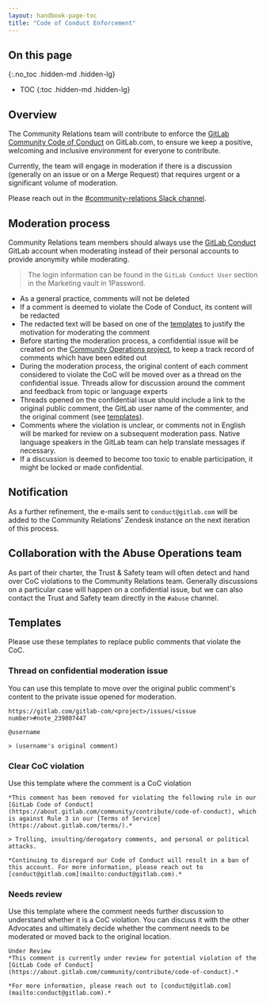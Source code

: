 ```yaml
---
layout: handbook-page-toc
title: "Code of Conduct Enforcement"
---
```


## On this page
{:.no_toc .hidden-md .hidden-lg}

- TOC
{:toc .hidden-md .hidden-lg}

## Overview

The Community Relations team will contribute to enforce the [GitLab Community Code of Conduct](https://about.gitlab.com/community/contribute/code-of-conduct) on GitLab.com, to ensure we keep a positive, welcoming and inclusive environment for everyone to contribute.

Currently, the team will engage in moderation if there is a discussion (generally on an issue or on a Merge Request) that requires urgent or a significant volume of moderation.

Please reach out in the [#community-relations Slack channel](https://gitlab.slack.com/archives/C0R04UMT9).

## Moderation process

Community Relations team members should always use the [GitLab Conduct](https://gitlab.com/gitlabconduct) GitLab account when moderating instead of their personal accounts to provide anonymity while moderating.

> The login information can be found in the `GitLab Conduct User` section in the Marketing vault in 1Password.

- As a general practice, comments will not be deleted
- If a comment is deemed to violate the Code of Conduct, its content will be redacted
- The redacted text will be based on one of the [templates](#templates) to justify the motivation for moderating the comment
- Before starting the moderation process, a confidential issue will be created on the [Community Operations project](https://gitlab.com/gitlab-com/marketing/community-relations/community-operations/community-operations/issues), to keep a track record of comments which have been edited out
- During the moderation process, the original content of each comment considered to violate the CoC will be moved over as a thread on the confidential issue. Threads allow for discussion around the comment and feedback from topic or language experts
- Threads opened on the confidential issue should include a link to the original public comment, the GitLab user name of the commenter, and the original comment (see [templates](#templates)).
- Comments where the violation is unclear, or comments not in English will be marked for review on a subsequent moderation pass. Native language speakers in the GitLab team can help translate messages if necessary.
- If a discussion is deemed to become too toxic to enable participation, it might be locked or made confidential.

## Notification

As a further refinement, the e-mails sent to `conduct@gitlab.com` will be added to the Community Relations' Zendesk instance on the next iteration of this process. 

## Collaboration with the Abuse Operations team

As part of their charter, the Trust & Safety team will often detect and hand over CoC violations to the Community Relations team. Generally discussions on a particular case will happen on a confidential issue, but we can also contact the Trust and Safety team directly in the `#abuse` channel.

## Templates

Please use these templates to replace public comments that violate the CoC.

### Thread on confidential moderation issue

You can use this template to move over the original public comment's content to the private issue opened for moderation.

```
https://gitlab.com/gitlab-com/<project>/issues/<issue number>#note_239807447

@username

> (username's original comment)
```

### Clear CoC violation

Use this template where the comment is a CoC violation

```
*This comment has been removed for violating the following rule in our [GitLab Code of Conduct](https://about.gitlab.com/community/contribute/code-of-conduct), which is against Rule 3 in our [Terms of Service](https://about.gitlab.com/terms/).*

> Trolling, insulting/derogatory comments, and personal or political attacks.

*Continuing to disregard our Code of Conduct will result in a ban of this account. For more information, please reach out to [conduct@gitlab.com](mailto:conduct@gitlab.com).*
```

### Needs review

Use this template where the comment needs further discussion to understand whether it is a CoC violation. You can discuss it with the other Advocates and ultimately decide whether the comment needs to be moderated or moved back to the original location.

```
Under Review
*This comment is currently under review for potential violation of the [GitLab Code of Conduct](https://about.gitlab.com/community/contribute/code-of-conduct).* 

*For more information, please reach out to [conduct@gitlab.com](mailto:conduct@gitlab.com).* 
```
